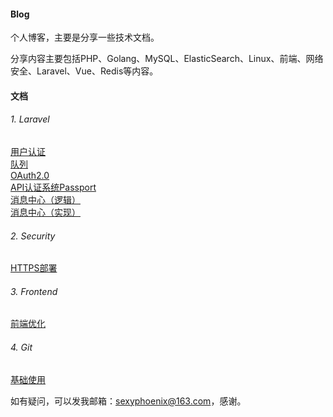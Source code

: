 #### Blog
个人博客，主要是分享一些技术文档。

分享内容主要包括PHP、Golang、MySQL、ElasticSearch、Linux、前端、网络安全、Laravel、Vue、Redis等内容。

#### 文档
###### 1. Laravel
[用户认证](https://github.com/SexyPhoenix/Blog/blob/master/Laravel/用户认证.md)  
[队列](https://github.com/SexyPhoenix/Blog/blob/master/Laravel/队列.md)  
[OAuth2.0](https://github.com/SexyPhoenix/Blog/blob/master/Laravel/OAuth2.0.md)  
[API认证系统Passport](https://github.com/SexyPhoenix/Blog/blob/master/Laravel/API认证系统Passport.md)  
[消息中心（逻辑）](https://github.com/SexyPhoenix/Blog/blob/master/Laravel/消息中心（逻辑）.md)  
[消息中心（实现）](https://github.com/SexyPhoenix/Blog/blob/master/Laravel/消息中心（实现）.md)  

###### 2. Security
[HTTPS部署](https://github.com/SexyPhoenix/Blog/blob/master/Security/HTTPS部署.md)  

###### 3. Frontend
[前端优化](https://github.com/SexyPhoenix/Blog/blob/master/Frontend/前端优化.md)  

###### 4. Git
[基础使用](https://github.com/SexyPhoenix/Blog/blob/master/Git/基础使用.md)  


如有疑问，可以发我邮箱：sexyphoenix@163.com，感谢。
